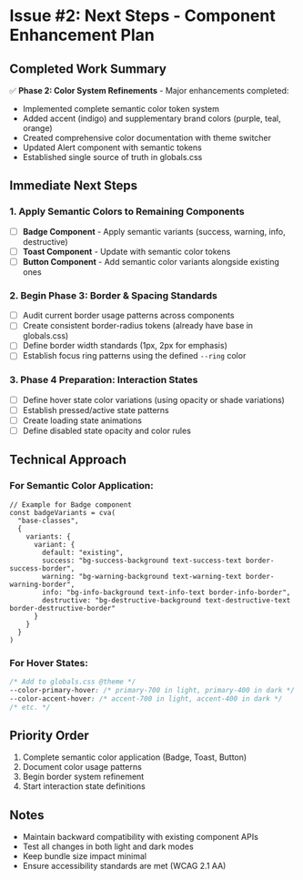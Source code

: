 # Issue #2: Next Steps - Component Enhancement Plan

## Completed Work Summary
✅ **Phase 2: Color System Refinements** - Major enhancements completed:
- Implemented complete semantic color token system
- Added accent (indigo) and supplementary brand colors (purple, teal, orange)
- Created comprehensive color documentation with theme switcher
- Updated Alert component with semantic tokens
- Established single source of truth in globals.css

## Immediate Next Steps

### 1. Apply Semantic Colors to Remaining Components
- [ ] **Badge Component** - Apply semantic variants (success, warning, info, destructive)
- [ ] **Toast Component** - Update with semantic color tokens
- [ ] **Button Component** - Add semantic color variants alongside existing ones

### 2. Begin Phase 3: Border & Spacing Standards
- [ ] Audit current border usage patterns across components
- [ ] Create consistent border-radius tokens (already have base in globals.css)
- [ ] Define border width standards (1px, 2px for emphasis)
- [ ] Establish focus ring patterns using the defined `--ring` color

### 3. Phase 4 Preparation: Interaction States
- [ ] Define hover state color variations (using opacity or shade variations)
- [ ] Establish pressed/active state patterns
- [ ] Create loading state animations
- [ ] Define disabled state opacity and color rules

## Technical Approach

### For Semantic Color Application:
```tsx
// Example for Badge component
const badgeVariants = cva(
  "base-classes",
  {
    variants: {
      variant: {
        default: "existing",
        success: "bg-success-background text-success-text border-success-border",
        warning: "bg-warning-background text-warning-text border-warning-border",
        info: "bg-info-background text-info-text border-info-border",
        destructive: "bg-destructive-background text-destructive-text border-destructive-border"
      }
    }
  }
)
```

### For Hover States:
```css
/* Add to globals.css @theme */
--color-primary-hover: /* primary-700 in light, primary-400 in dark */
--color-accent-hover: /* accent-700 in light, accent-400 in dark */
/* etc. */
```

## Priority Order
1. Complete semantic color application (Badge, Toast, Button)
2. Document color usage patterns
3. Begin border system refinement
4. Start interaction state definitions

## Notes
- Maintain backward compatibility with existing component APIs
- Test all changes in both light and dark modes
- Keep bundle size impact minimal
- Ensure accessibility standards are met (WCAG 2.1 AA)